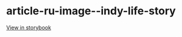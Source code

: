 # article-ru-image--indy-life-story

[View in storybook](https://raw.githack.com/Independent-Digital-News-and-Media-Ltd/indy-pwamp-sb/PR-1256-sb/index.html?path=/story/article-ru-image--indy-life-story)